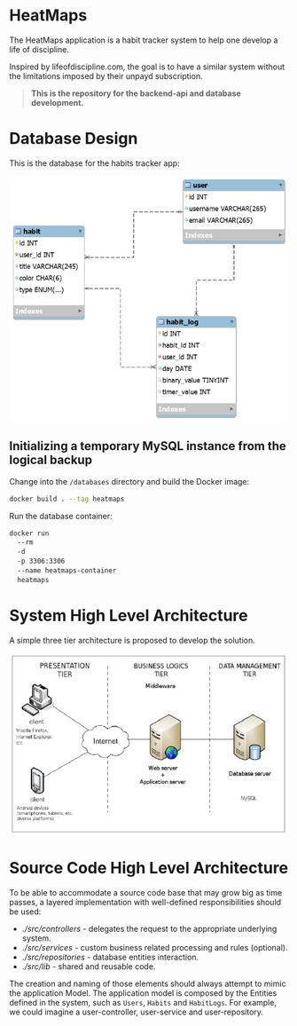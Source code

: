 # HeatMaps

The HeatMaps application is a habit tracker system to help one develop a life of discipline.

Inspired by lifeofdiscipline.com, the goal is to have a similar system without the limitations imposed by their unpayd subscription.

> **This is the repository for the backend-api and database development.**

# Database Design

This is the database for the habits tracker app:

![Entity Relationship Diagram](database/ERD.png "Entity Relationship Diagram")

## Initializing a temporary MySQL instance from the logical backup

Change into the `/databases` directory and build the Docker image:

```sh
docker build . --tag heatmaps
```

Run the database container:

```sh
docker run
  --rm
  -d
  -p 3306:3306
  --name heatmaps-container
  heatmaps
```

# System High Level Architecture 

A simple three tier architecture is proposed to develop the solution.

![Architecture](./architecture.png "Architecture")

# Source Code High Level Architecture

To be able to accommodate a source code base that may grow big as time passes, a layered implementation with well-defined responsibilities should be used:

- *./src/controllers* - delegates the request to the appropriate underlying system.
- *./src/services* - custom business related processing and rules (optional).
- *./src/repositories* - database entities interaction.
- *./src/lib* - shared and reusable code.

The creation and naming of those elements should always attempt to mimic the application Model. The application model is composed by the Entities defined in the system, such as `Users`, `Habits` and `HabitLogs`. For example, we could imagine a user-controller, user-service and user-repository.


